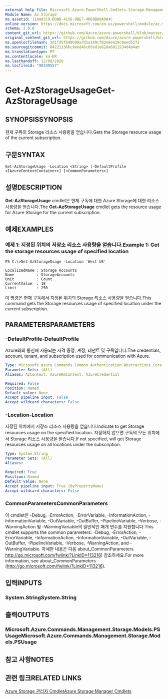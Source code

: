 ```yaml
---
external help file: Microsoft.Azure.PowerShell.Cmdlets.Storage.Management.dll-Help.xml
Module Name: Az.Storage
ms.assetid: 11AAA319-DDBB-4156-9BE7-4DE8B80A904C
online version: https://docs.microsoft.com/en-us/powershell/module/az.storage/get-azstorageusage
schema: 2.0.0
content_git_url: https://github.com/Azure/azure-powershell/blob/master/src/Storage/Storage.Management/help/Get-AzStorageUsage.md
original_content_git_url: https://github.com/Azure/azure-powershell/blob/master/src/Storage/Storage.Management/help/Get-AzStorageUsage.md
ms.openlocfilehash: 3d1fd5fb49b90a7d1a149cf83e8ee19c9eed5272
ms.sourcegitcommit: 04221336bc9eed46c05ed1e828a6811534d4b4ab
ms.translationtype: MT
ms.contentlocale: ko-KR
ms.lasthandoff: 12/08/2020
ms.locfileid: "98349557"
---
```

# <span data-ttu-id="f8163-101">Get-AzStorageUsage</span><span class="sxs-lookup"><span data-stu-id="f8163-101">Get-AzStorageUsage</span></span>

## <span data-ttu-id="f8163-102">SYNOPSIS</span><span class="sxs-lookup"><span data-stu-id="f8163-102">SYNOPSIS</span></span>
<span data-ttu-id="f8163-103">현재 구독의 Storage 리소스 사용량을 얻습니다.</span><span class="sxs-lookup"><span data-stu-id="f8163-103">Gets the Storage resource usage of the current subscription.</span></span>

## <span data-ttu-id="f8163-104">구문</span><span class="sxs-lookup"><span data-stu-id="f8163-104">SYNTAX</span></span>

```
Get-AzStorageUsage -Location <String> [-DefaultProfile <IAzureContextContainer>] [<CommonParameters>]
```

## <span data-ttu-id="f8163-105">설명</span><span class="sxs-lookup"><span data-stu-id="f8163-105">DESCRIPTION</span></span>
<span data-ttu-id="f8163-106">**Get-AzStorageUsage** cmdlet은 현재 구독에 대한 Azure Storage에 대한 리소스 사용량을 얻습니다.</span><span class="sxs-lookup"><span data-stu-id="f8163-106">The **Get-AzStorageUsage** cmdlet gets the resource usage for Azure Storage for the current subscription.</span></span>

## <span data-ttu-id="f8163-107">예제</span><span class="sxs-lookup"><span data-stu-id="f8163-107">EXAMPLES</span></span>

### <span data-ttu-id="f8163-108">예제 1: 지정된 위치의 저장소 리소스 사용량을 얻습니다.</span><span class="sxs-lookup"><span data-stu-id="f8163-108">Example 1: Get the storage resources usage of specified location</span></span>
```
PS C:\>Get-AzStorageUsage -Location 'West US'

LocalizedName : Storage Accounts
Name          : StorageAccounts
Unit          : Count
CurrentValue  : 18
Limit         : 250
```

<span data-ttu-id="f8163-109">이 명령은 현재 구독에서 지정된 위치의 Storage 리소스 사용량을 얻습니다.</span><span class="sxs-lookup"><span data-stu-id="f8163-109">This command gets the Storage resources usage of specified location under the current subscription.</span></span>

## <span data-ttu-id="f8163-110">PARAMETERS</span><span class="sxs-lookup"><span data-stu-id="f8163-110">PARAMETERS</span></span>

### <span data-ttu-id="f8163-111">-DefaultProfile</span><span class="sxs-lookup"><span data-stu-id="f8163-111">-DefaultProfile</span></span>
<span data-ttu-id="f8163-112">Azure와의 통신에 사용되는 자격 증명, 계정, 테넌트 및 구독입니다.</span><span class="sxs-lookup"><span data-stu-id="f8163-112">The credentials, account, tenant, and subscription used for communication with Azure.</span></span>

```yaml
Type: Microsoft.Azure.Commands.Common.Authentication.Abstractions.Core.IAzureContextContainer
Parameter Sets: (All)
Aliases: AzContext, AzureRmContext, AzureCredential

Required: False
Position: Named
Default value: None
Accept pipeline input: False
Accept wildcard characters: False
```

### <span data-ttu-id="f8163-113">-Location</span><span class="sxs-lookup"><span data-stu-id="f8163-113">-Location</span></span>
<span data-ttu-id="f8163-114">지정된 위치에서 저장소 리소스 사용량을 얻습니다.</span><span class="sxs-lookup"><span data-stu-id="f8163-114">Indicate to get Storage resources usage on the specified location.</span></span>
<span data-ttu-id="f8163-115">지정하지 않으면 구독의 모든 위치에서 Storage 리소스 사용량을 얻습니다.</span><span class="sxs-lookup"><span data-stu-id="f8163-115">If not specified, will get Storage resources usage on all locations under the subscription.</span></span>

```yaml
Type: System.String
Parameter Sets: (All)
Aliases:

Required: True
Position: Named
Default value: None
Accept pipeline input: True (ByPropertyName)
Accept wildcard characters: False
```

### <span data-ttu-id="f8163-116">CommonParameters</span><span class="sxs-lookup"><span data-stu-id="f8163-116">CommonParameters</span></span>
<span data-ttu-id="f8163-117">이 cmdlet은 -Debug, -ErrorAction, -ErrorVariable, -InformationAction, -InformationVariable, -OutVariable, -OutBuffer, -PipelineVariable, -Verbose, -WarningAction 및 -WarningVariable의 일반적인 매개 변수를 지원합니다.</span><span class="sxs-lookup"><span data-stu-id="f8163-117">This cmdlet supports the common parameters: -Debug, -ErrorAction, -ErrorVariable, -InformationAction, -InformationVariable, -OutVariable, -OutBuffer, -PipelineVariable, -Verbose, -WarningAction, and -WarningVariable.</span></span> <span data-ttu-id="f8163-118">자세한 내용은 다음 about_CommonParameters http://go.microsoft.com/fwlink/?LinkID=113216) 참조하세요.</span><span class="sxs-lookup"><span data-stu-id="f8163-118">For more information, see about_CommonParameters (http://go.microsoft.com/fwlink/?LinkID=113216).</span></span>

## <span data-ttu-id="f8163-119">입력</span><span class="sxs-lookup"><span data-stu-id="f8163-119">INPUTS</span></span>

### <span data-ttu-id="f8163-120">System.String</span><span class="sxs-lookup"><span data-stu-id="f8163-120">System.String</span></span>

## <span data-ttu-id="f8163-121">출력</span><span class="sxs-lookup"><span data-stu-id="f8163-121">OUTPUTS</span></span>

### <span data-ttu-id="f8163-122">Microsoft.Azure.Commands.Management.Storage.Models.PSUsage</span><span class="sxs-lookup"><span data-stu-id="f8163-122">Microsoft.Azure.Commands.Management.Storage.Models.PSUsage</span></span>

## <span data-ttu-id="f8163-123">참고 사항</span><span class="sxs-lookup"><span data-stu-id="f8163-123">NOTES</span></span>

## <span data-ttu-id="f8163-124">관련 링크</span><span class="sxs-lookup"><span data-stu-id="f8163-124">RELATED LINKS</span></span>

[<span data-ttu-id="f8163-125">Azure Storage 관리자 Cmdlet</span><span class="sxs-lookup"><span data-stu-id="f8163-125">Azure Storage Manager Cmdlets</span></span>](./Az.Storage.md)


